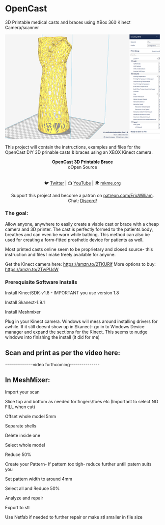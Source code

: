 # OpenCast
3D Printable medical casts and braces using XBox 360 Kinect Camera/scanner

<p align="center">
  <img src="https://github.com/MKme/OpenCast/blob/master/Pics/CURA%20Preview.PNG" width="700"/>
</p>

This project will contain the instructions, examples and files for the OpenCast DIY 3D prinable casts & braces using an XBOX Kinect camera. 

<p align="center">
<b>OpenCast 3D Printable Brace</b><br>
oOpen Source<br><br>
<br>🐦 <a href="https://twitter.com/mkmeorg">Twitter</a>
| 📺 <a href="https://www.youtube.com/mkmeorg">YouTube</a>
| 🌍 <a href="http://www.mkme.org">mkme.org</a><br>
<br>
Support this project and become a patron on <a href="https://www.patreon.com/EricWilliam">patreon.com/EricWilliam</a>.<br>
Chat: <a href="https://discord.gg/j9S4Fgv">Discord</a></b>!
</p>


### The goal:

Allow anyone, anywhere to easily create a viable cast or brace with a cheap camera and 3D printer. The cast is perfectly formed to the patients body, breathes and can even be worn while bathing. This method can also be used for creating a form-fitted prosthetic device for patients as well.

Most printed casts online seem to be proprietary and closed source- this instruction and files I make freely available for anyone.

Get the Kinect camera here: https://amzn.to/2TKURif
More options to buy: https://amzn.to/2TwPUsW

### Prerequisite Software Installs

Install KinectSDK-v1.8 - IMPORTANT you use version 1.8 

Install Skanect-1.9.1 

Install Meshmixer

Plug in your Kinect camera. Windows will mess around installing drivers for awhile. If it still doesnt show up in Skanect- go in to
Windows Device manager and expand the sections for the Kinect. This seems to nudge windows into finishing the install (it did for me)

## Scan and print as per the video here:
--------------video forthcoming---------------


## In MeshMixer:

Import your scan

Slice top and bottom as needed for fingers/toes etc (Important to select NO FILL when cut)

Offset whole model 5mm

Separate shells

Delete inside one

Select whole model

Reduce 50%

Create your Pattern- If pattern too tigh- reduce further untill patern suits you

Set pattern width to around 4mm

Select all and Reduce 50%

Analyze and repair

Export to stl

Use Netfab if needed to further repair or make stl smaller in file size
